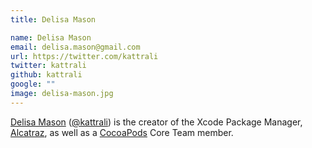 ```yaml
---
title: Delisa Mason

name: Delisa Mason
email: delisa.mason@gmail.com
url: https://twitter.com/kattrali
twitter: kattrali
github: kattrali
google: ""
image: delisa-mason.jpg
---
```


[Delisa Mason](http://delisa.me) ([@kattrali](https://twitter.com/kattrali)) is the creator of the Xcode Package Manager, [Alcatraz](http://alcatraz.io), as well as a [CocoaPods](http://cocoapods.org) Core Team member.
